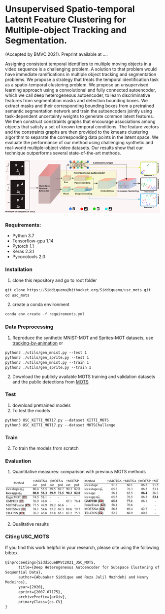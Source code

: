 # Unsupervised Spatio-temporal Latent Feature Clustering for Multiple-object Tracking and Segmentation.
(Accepted by BMVC 2021). Preprint available at ....

Assigning consistent temporal identifiers to multiple moving objects in a video sequence is a challenging problem. A solution to that problem would have immediate ramifications in multiple object tracking and segmentation problems. We propose a strategy that treats the temporal identification task as a spatio-temporal clustering problem. We propose an unsupervised learning approach using a convolutional and fully connected autoencoder, which we call deep heterogeneous autoencoder, to learn discriminative features from segmentation masks and detection bounding boxes. We extract masks and their corresponding bounding boxes from a pretrained semantic segmentation network and train the autoencoders jointly using task-dependent uncertainty weights to generate common latent features. We then construct constraints graphs that encourage associations among objects that satisfy a set of known temporal conditions. The feature vectors and the constraints graphs are then provided to the kmeans clustering algorithm to separate the corresponding data points in the latent space. We evaluate the performance of our method using challenging synthetic and real-world multiple-object video datasets. Our results show that our technique outperforms several state-of-the-art methods.

![model_diagramv1](images/model_diagramv1.PNG)
### Requirements: ###
* Python 3.7 
* Tensorflow-gpu 1.14
* Pytorch 1.1
* Keras 2.3.1
* Pycocotools 2.0

### Installation ###

1. clone this repository and go to root folder
```python
git clone https://Siddiquemu@bitbucket.org/Siddiquemu/usc_mots.git
cd usc_mots
```
2. create a conda environment
```python
conda env create -f requirements.yml
```
### Data Preprocessing ###
1. Reproduce the synthetic MNIST-MOT and Sprites-MOT datasets, use [tracking-by-animation](https://github.com/zhen-he/tracking-by-animation.git) or
```shell
python3 ./utils/gen_mnist.py --test 1
python3 ./utils/gen_sprite.py --test 1
python3 ./utils/gen_mnist.py --train 1
python3 ./utils/gen_sprite.py --train 1
```
2. Download the publicly available MOTS training and validation datasets and the public detections from [MOTS](https://www.vision.rwth-aachen.de/page/mots) 

### Test ###
1. download pretrained models
2. To test the models
```
python3 USC_KITTI_MOT17.py --dataset KITTI_MOTS
python3 USC_KITTI_MOT17.py --dataset MOTSChallenge
```

### Train ###
2. To train the models from scratch

### Evaluation ###

1. Quantitative measures: comparison with previous MOTS methods

![](./images/usc_mots_eval.png)  

2. Qualitative results

### Citing USC_MOTS ###

If you find this work helpful in your research, please cite using the following bibtex
```
@inproceedings{SiddiqueBMVC2021_USC_MOTS,
      title={Deep Heterogeneous Autoencoder for Subspace Clustering of Sequential Data}, 
      author={Abubakar Siddique and Reza Jalil Mozhdehi and Henry Medeiros},
      year={2020},
      eprint={2007.07175},
      archivePrefix={arXiv},
      primaryClass={cs.CV}
}
```
